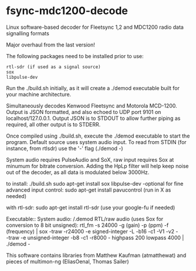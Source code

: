 # fsync-mdc1200-decode

Linux software-based decoder for Fleetsync 1,2 and MDC1200 radio data signalling formats

Major overhaul from the last version!

The following packages need to be installed prior to use:
	
	rtl-sdr (if used as a signal source)
	sox
	libpulse-dev


Run the ./build.sh initially, as it will create a ./demod executable built for your machine architecture.

Simultaneously decodes Kenwood Fleetsync and Motorola MCD-1200. Output is JSON formatted, and also echoed to 
UDP port 9101 on localhost/127.0.0.1. Output JSON is to STDOUT to allow further piping as required, all other 
output is to STDERR. 

Once compiled using ./build.sh, execute the ./demod executable to start the program. Default source uses
system audio input. To read from STDIN (for instance, from rtlsdr) use the '-' flag (./demod -)

System audio requires PulseAudio and SoX, raw input requires Sox at minumum for bitrate conversion. Adding the HpLp filter
will help keep noise out of the decoder, as all data is modulated below 3000Hz.

to install:
./build.sh
sudo apt-get install sox libpulse-dev 
	-optional for fine advanced input control: sudo apt-get install pavucontrol (run in X as needed)

with rtl-sdr:
sudo apt-get install rtl-sdr (use your google-fu if needed)

Executable:: 
System audio: 
	/.demod
RTL/raw audio (uses Sox for conversion to 8 bit unsigned):
	rtl_fm -s 24000 -g (gain) -p (ppm) -f (frequency) | sox -traw -r24000 -e signed-integer -L -b16 -c1 -V1 -v2 - \
	-traw -e unsigned-integer -b8 -c1 -r8000 - highpass 200 lowpass 4000 | ./demod -




This software contains libraries from Matthew Kaufman (atmatthewat) and pieces of multimon-ng (EliasOenal, Thomas Sailer)

